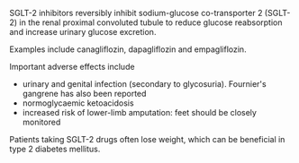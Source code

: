 SGLT\-2 inhibitors reversibly inhibit sodium\-glucose co\-transporter 2 (SGLT\-2\) in the renal proximal convoluted tubule to reduce glucose reabsorption and increase urinary glucose excretion.  
  
Examples include canagliflozin, dapagliflozin and empagliflozin.  
  
Important adverse effects include  
* urinary and genital infection (secondary to glycosuria). Fournier's gangrene has also been reported
* normoglycaemic ketoacidosis
* increased risk of lower\-limb amputation: feet should be closely monitored

  
Patients taking SGLT\-2 drugs often lose weight, which can be beneficial in type 2 diabetes mellitus.